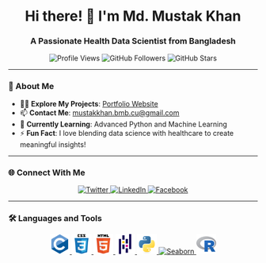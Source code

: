 <h1 align="center">Hi there! 👋 I'm Md. Mustak Khan</h1>
<h3 align="center">A Passionate Health Data Scientist from Bangladesh</h3>

<p align="center">
  <img src="https://komarev.com/ghpvc/?username=mustakkhan23&label=Profile%20Views&color=0e75b6&style=flat" alt="Profile Views" />
  <img src="https://img.shields.io/github/followers/mustakkhan23?label=Followers" alt="GitHub Followers" />
  <img src="https://img.shields.io/github/stars/mustakkhan23?label=GitHub%20Stars" alt="GitHub Stars" />
</p>

---

### 🌟 About Me
- 👨‍💻 **Explore My Projects**: [Portfolio Website](https://mustakkhan.owlstown.net/)
- 📫 **Contact Me**: [mustakkhan.bmb.cu@gmail.com](mailto:mustakkhan.bmb.cu@gmail.com)
- 🌱 **Currently Learning**: Advanced Python and Machine Learning
- ⚡ **Fun Fact**: I love blending data science with healthcare to create meaningful insights!

---

### 🌐 Connect With Me
<p align="center">
  <a href="https://twitter.com/md_mustak_khan" target="_blank">
    <img src="https://raw.githubusercontent.com/rahuldkjain/github-profile-readme-generator/master/src/images/icons/Social/twitter.svg" alt="Twitter" height="30" width="40" />
  </a>
  <a href="https://linkedin.com/in/@md_mustak_khan" target="_blank">
    <img src="https://raw.githubusercontent.com/rahuldkjain/github-profile-readme-generator/master/src/images/icons/Social/linked-in-alt.svg" alt="LinkedIn" height="30" width="40" />
  </a>
  <a href="https://fb.com/mustak.bmb.cu" target="_blank">
    <img src="https://raw.githubusercontent.com/rahuldkjain/github-profile-readme-generator/master/src/images/icons/Social/facebook.svg" alt="Facebook" height="30" width="40" />
  </a>
</p>

---

### 🛠️ Languages and Tools
<p align="center">
  <a href="https://www.cprogramming.com/" target="_blank" rel="noreferrer">
    <img src="https://raw.githubusercontent.com/devicons/devicon/master/icons/c/c-original.svg" alt="C" width="40" height="40" />
  </a>
  <a href="https://www.w3schools.com/css/" target="_blank" rel="noreferrer">
    <img src="https://raw.githubusercontent.com/devicons/devicon/master/icons/css3/css3-original-wordmark.svg" alt="CSS3" width="40" height="40" />
  </a>
  <a href="https://www.w3.org/html/" target="_blank" rel="noreferrer">
    <img src="https://raw.githubusercontent.com/devicons/devicon/master/icons/html5/html5-original-wordmark.svg" alt="HTML5" width="40" height="40" />
  </a>
  <a href="https://pandas.pydata.org/" target="_blank" rel="noreferrer">
    <img src="https://raw.githubusercontent.com/devicons/devicon/2ae2a900d2f041da66e950e4d48052658d850630/icons/pandas/pandas-original.svg" alt="Pandas" width="40" height="40" />
  </a>
  <a href="https://www.python.org" target="_blank" rel="noreferrer">
    <img src="https://raw.githubusercontent.com/devicons/devicon/master/icons/python/python-original.svg" alt="Python" width="40" height="40" />
  </a>
  <a href="https://seaborn.pydata.org/" target="_blank" rel="noreferrer">
    <img src="https://seaborn.pydata.org/_images/logo-mark-lightbg.svg" alt="Seaborn" width="40" height="40" />
  </a>
  <a href="https://www.r-project.org/" target="_blank" rel="noreferrer">
    <img src="https://raw.githubusercontent.com/devicons/devicon/master/icons/r/r-original.svg" alt="R" width="40" height="40" />
  </a>
</p>


